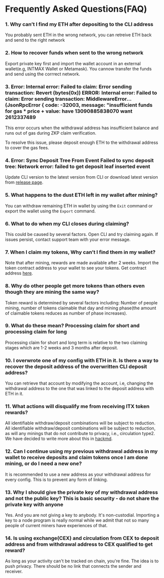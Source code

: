 # Frequently Asked Questions(FAQ)


###  1. Why can’t I find my ETH after depositing to the CLI address
You probably sent ETH in the wrong network, you can retreive ETH back and send to the right network
  
### 2. How to recover funds when sent to the wrong network

Export private key first and  import the wallet account in an external wallet(e.g, INTMAX Wallet or Metamask). You cannow transfer the funds and send using the corrrect network.

### 3. Error: Internal error: Failed to claim: Error sending transaction: Revert (bytes(0x)) ERROR: Internal error: Failed to claim: Error sending transaction: MiddlewareError...(JsonRpcError { code: -32003, message: "insufficient funds  for gas * price + value: have 13090885838070 want 2612337489

This error occurs when the withdrawal address has insufficient balance and runs out of gas during ZKP claim verification.

To resolve this issue, please deposit enough ETH to the withdrawal address to cover the gas fees. 


### 4. Error: Sync Deposit Tree From Event Failed to sync deposit tree: Network error: failed to get deposit leaf inserted event

Update CLI version to the latest version from CLI or download latest version from [release page](https://github.com/InternetMaximalism/intmax2-mining-cli/releases). 


### 5. What happens to the dust ETH left in my wallet after mining?
You can withdraw remaining ETH in wallet by using the `Exit` command or export the wallet using the `Export` command.

### 6. What to do when my CLI closes during claiming?

This could be caused by several factors. Open CLI and try claiming again. If issues persist, contact support team with your error message.

### 7. When I claim my tokens, Why can’t I find them in my wallet?

Note that after mining, rewards are made available after 2 weeks. Import the token contract address to your wallet to see your tokens. Get contract address [here](https://github.com/cloudy-afk/intmax2-mining-cli/blob/main/docs/base.md).


### 8. Why do other people get more tokens than others even though they are mining the same way?

Token reward is determined by several factors including: Number of people mining, number of tokens claimable that day and mining phase(the amount of claimable tokens reduces as number of phase increases).

### 9. What do these mean? Processing claim for short and processing claim for long

Processing claim for short and long term is relative to the two claiming stages which are 1-2 weeks and 3 months after deposit.

### 10. I overwrote one of my config with ETH in it. Is there a way to recover the deposit address of the overwritten CLI deposit address?

You can retrieve that account by modifying the account, i.e,  changing the withdrawal address to the one that was linked to the deposit address with ETH in it.


### 11. What actions will disqualify me from receiving ITX token rewards? 
All identifiable withdraw/deposit combinations will be subject to reduction. All identifiable withdraw/deposit combinations will be subject to reduction, as will any minings that do not contribute to privacy, i.e., circulation type2. We have decided to write more about this in [hackmd](https://hackmd.io/zNLtkMXXSCernbkTf1BTrQ).

###  12. Can I continue using my previous withdrawal address in my wallet to receive deposits and claim tokens once I am done mining, or do I need a new one?

It is recommended to use a new address as your withdrawal address for every config. This is to prevent any form of linking. 

### 13. Why I should give the private key of my withdrawal address and not the public key? This is basic security - do not share the private key with anyone

Yes. And you are not giving a key to anybody. It's non-custodial. Importing a key to a node program is really normal while we admit that not so many people of current miners have experiences of that.

### 14. Is using exchange(CEX) and circulation from CEX to deposit address and from withdrawal address to CEX qualified to get reward?

As long as your activity can't be tracked on chain, you're fine. The idea is to push privacy. There should be no link  that connects the sender and receiver.

